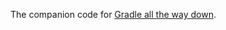 The companion code for [Gradle all the way down](https://dev.to/autonomousapps/gradle-all-the-way-down-testing-your-gradle-plugin-with-gradle-testkit-2hmc).
